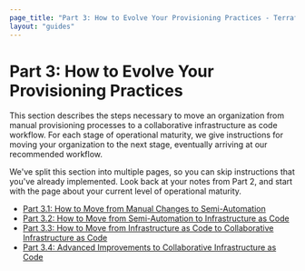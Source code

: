 ```yaml
---
page_title: "Part 3: How to Evolve Your Provisioning Practices - Terraform Recommended Practices"
layout: "guides"
---
```



# Part 3: How to Evolve Your Provisioning Practices

This section describes the steps necessary to move an organization from manual provisioning processes to a collaborative infrastructure as code workflow. For each stage of operational maturity, we give instructions for moving your organization to the next stage, eventually arriving at our recommended workflow.

We've split this section into multiple pages, so you can skip instructions that you've already implemented. Look back at your notes from Part 2, and start with the page about your current level of operational maturity.

- [Part 3.1: How to Move from Manual Changes to Semi-Automation](./part3.1.html)
- [Part 3.2: How to Move from Semi-Automation to Infrastructure as Code](./part3.2.html)
- [Part 3.3: How to Move from Infrastructure as Code to Collaborative Infrastructure as Code](./part3.3.html)
- [Part 3.4: Advanced Improvements to Collaborative Infrastructure as Code](./part3.4.html)

